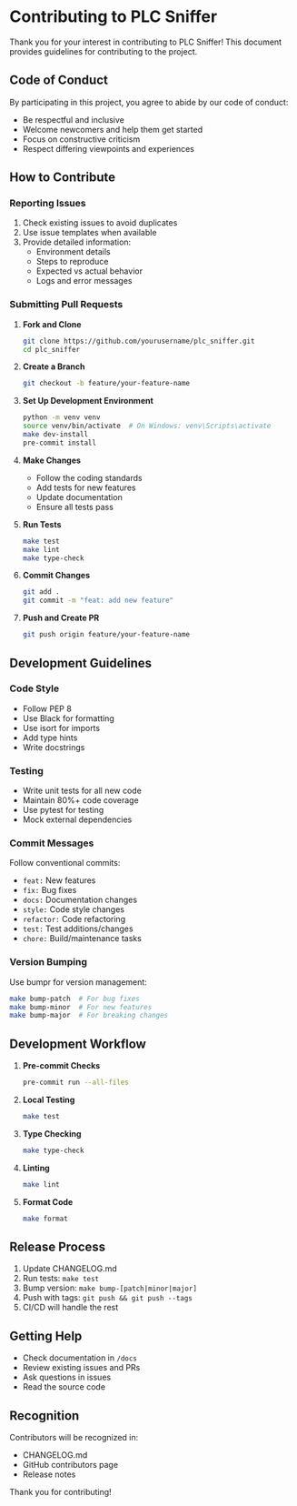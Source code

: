 # Contributing to PLC Sniffer

Thank you for your interest in contributing to PLC Sniffer! This document provides guidelines for contributing to the project.

## Code of Conduct

By participating in this project, you agree to abide by our code of conduct:
- Be respectful and inclusive
- Welcome newcomers and help them get started
- Focus on constructive criticism
- Respect differing viewpoints and experiences

## How to Contribute

### Reporting Issues

1. Check existing issues to avoid duplicates
2. Use issue templates when available
3. Provide detailed information:
   - Environment details
   - Steps to reproduce
   - Expected vs actual behavior
   - Logs and error messages

### Submitting Pull Requests

1. **Fork and Clone**
   ```bash
   git clone https://github.com/yourusername/plc_sniffer.git
   cd plc_sniffer
   ```

2. **Create a Branch**
   ```bash
   git checkout -b feature/your-feature-name
   ```

3. **Set Up Development Environment**
   ```bash
   python -m venv venv
   source venv/bin/activate  # On Windows: venv\Scripts\activate
   make dev-install
   pre-commit install
   ```

4. **Make Changes**
   - Follow the coding standards
   - Add tests for new features
   - Update documentation
   - Ensure all tests pass

5. **Run Tests**
   ```bash
   make test
   make lint
   make type-check
   ```

6. **Commit Changes**
   ```bash
   git add .
   git commit -m "feat: add new feature"
   ```

7. **Push and Create PR**
   ```bash
   git push origin feature/your-feature-name
   ```

## Development Guidelines

### Code Style

- Follow PEP 8
- Use Black for formatting
- Use isort for imports
- Add type hints
- Write docstrings

### Testing

- Write unit tests for all new code
- Maintain 80%+ code coverage
- Use pytest for testing
- Mock external dependencies

### Commit Messages

Follow conventional commits:
- `feat:` New features
- `fix:` Bug fixes
- `docs:` Documentation changes
- `style:` Code style changes
- `refactor:` Code refactoring
- `test:` Test additions/changes
- `chore:` Build/maintenance tasks

### Version Bumping

Use bumpr for version management:
```bash
make bump-patch  # For bug fixes
make bump-minor  # For new features
make bump-major  # For breaking changes
```

## Development Workflow

1. **Pre-commit Checks**
   ```bash
   pre-commit run --all-files
   ```

2. **Local Testing**
   ```bash
   make test
   ```

3. **Type Checking**
   ```bash
   make type-check
   ```

4. **Linting**
   ```bash
   make lint
   ```

5. **Format Code**
   ```bash
   make format
   ```

## Release Process

1. Update CHANGELOG.md
2. Run tests: `make test`
3. Bump version: `make bump-[patch|minor|major]`
4. Push with tags: `git push && git push --tags`
5. CI/CD will handle the rest

## Getting Help

- Check documentation in `/docs`
- Review existing issues and PRs
- Ask questions in issues
- Read the source code

## Recognition

Contributors will be recognized in:
- CHANGELOG.md
- GitHub contributors page
- Release notes

Thank you for contributing!